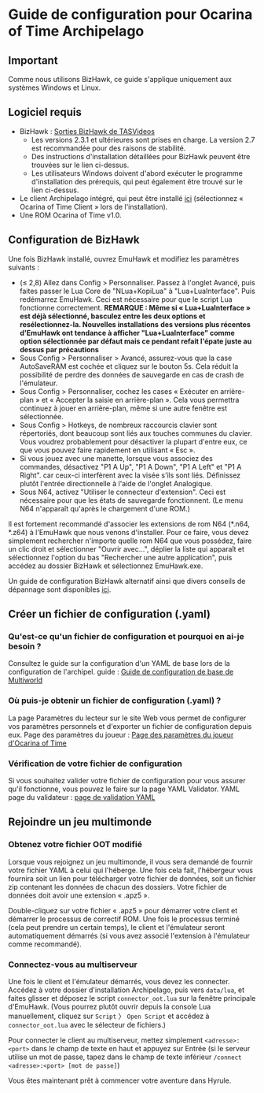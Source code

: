 # Guide de configuration pour Ocarina of Time Archipelago

## Important

Comme nous utilisons BizHawk, ce guide s'applique uniquement aux systèmes Windows et Linux.

## Logiciel requis

- BizHawk : [Sorties BizHawk de TASVideos](https://tasvideos.org/BizHawk/ReleaseHistory)
   - Les versions 2.3.1 et ultérieures sont prises en charge. La version 2.7 est recommandée pour des raisons de stabilité.
   - Des instructions d'installation détaillées pour BizHawk peuvent être trouvées sur le lien ci-dessus.
   - Les utilisateurs Windows doivent d'abord exécuter le programme d'installation des prérequis, qui peut également être trouvé sur le lien ci-dessus.
- Le client Archipelago intégré, qui peut être installé [ici](https://github.com/ArchipelagoMW/Archipelago/releases)
   (sélectionnez « Ocarina of Time Client » lors de l'installation).
- Une ROM Ocarina of Time v1.0.

## Configuration de BizHawk

Une fois BizHawk installé, ouvrez EmuHawk et modifiez les paramètres suivants :

- (≤ 2,8) Allez dans Config > Personnaliser. Passez à l'onglet Avancé, puis faites passer le Lua Core de "NLua+KopiLua" à
   "Lua+LuaInterface". Puis redémarrez EmuHawk. Ceci est nécessaire pour que le script Lua fonctionne correctement.
   **REMARQUE : Même si « Lua+LuaInterface » est déjà sélectionné, basculez entre les deux options et resélectionnez-la. Nouvelles installations**
   **des versions plus récentes d'EmuHawk ont tendance à afficher "Lua+LuaInterface" comme option sélectionnée par défaut mais ce pendant refait l'épate juste au dessus par précautions**
- Sous Config > Personnaliser > Avancé, assurez-vous que la case AutoSaveRAM est cochée et cliquez sur le bouton 5s.
   Cela réduit la possibilité de perdre des données de sauvegarde en cas de crash de l'émulateur.
- Sous Config > Personnaliser, cochez les cases « Exécuter en arrière-plan » et « Accepter la saisie en arrière-plan ». Cela vous permettra continuez à jouer en arrière-plan, même si une autre fenêtre est sélectionnée.
- Sous Config > Hotkeys, de nombreux raccourcis clavier sont répertoriés, dont beaucoup sont liés aux touches communes du clavier. Vous voudrez probablement pour désactiver la plupart d'entre eux, ce que vous pouvez faire rapidement en utilisant « Esc ».
- Si vous jouez avec une manette, lorsque vous associez des commandes, désactivez "P1 A Up", "P1 A Down", "P1 A Left" et "P1 A Right".
   car ceux-ci interfèrent avec la visée s’ils sont liés. Définissez plutôt l'entrée directionnelle à l'aide de l'onglet Analogique.
- Sous N64, activez "Utiliser le connecteur d'extension". Ceci est nécessaire pour que les états de sauvegarde fonctionnent.
   (Le menu N64 n'apparaît qu'après le chargement d'une ROM.)

Il est fortement recommandé d'associer les extensions de rom N64 (\*.n64, \*.z64) à l'EmuHawk que nous venons d'installer.
Pour ce faire, vous devez simplement rechercher n'importe quelle rom N64 que vous possédez, faire un clic droit et sélectionner "Ouvrir avec...", déplier la liste qui apparaît et sélectionnez l'option du bas "Rechercher une autre application", puis accédez au dossier BizHawk et sélectionnez EmuHawk.exe.

Un guide de configuration BizHawk alternatif ainsi que divers conseils de dépannage sont disponibles
[ici](https://wiki.ootrandomizer.com/index.php?title=Bizhawk).

## Créer un fichier de configuration (.yaml)

### Qu'est-ce qu'un fichier de configuration et pourquoi en ai-je besoin ?

Consultez le guide sur la configuration d'un YAML de base lors de la configuration de l'archipel.
guide : [Guide de configuration de base de Multiworld](/tutorial/Archipelago/setup/en)

### Où puis-je obtenir un fichier de configuration (.yaml) ?

La page Paramètres du lecteur sur le site Web vous permet de configurer vos paramètres personnels et d'exporter un
fichier de configuration depuis eux. Page des paramètres du joueur : [Page des paramètres du joueur d'Ocarina of Time](/games/Ocarina%20of%20Time/player-options)

### Vérification de votre fichier de configuration

Si vous souhaitez valider votre fichier de configuration pour vous assurer qu'il fonctionne, vous pouvez le faire sur la page YAML Validator. 
YAML page du validateur : [page de validation YAML](/mysterycheck)

## Rejoindre un jeu multimonde

### Obtenez votre fichier OOT modifié

Lorsque vous rejoignez un jeu multimonde, il vous sera demandé de fournir votre fichier YAML à celui qui l'héberge. Une fois cela fait, l'hébergeur vous fournira soit un lien pour télécharger votre fichier de données, soit un fichier zip contenant les données de chacun des dossiers. Votre fichier de données doit avoir une extension « .apz5 ».

Double-cliquez sur votre fichier « .apz5 » pour démarrer votre client et démarrer le processus de correctif ROM. Une fois le processus terminé (cela peut prendre un certain temps), le client et l'émulateur seront automatiquement démarrés (si vous avez associé l'extension à l'émulateur comme recommandé).

### Connectez-vous au multiserveur

Une fois le client et l'émulateur démarrés, vous devez les connecter. Accédez à votre dossier d'installation Archipelago, puis vers `data/lua`, et faites glisser et déposez le script `connector_oot.lua` sur la fenêtre principale d'EmuHawk. (Vous pourrez plutôt ouvrir depuis la console Lua manuellement, cliquez sur `Script` 〉 `Open Script` et accédez à `connector_oot.lua` avec le sélecteur de fichiers.)

Pour connecter le client au multiserveur, mettez simplement `<adresse>:<port>` dans le champ de texte en haut et appuyez sur Entrée (si le serveur utilise un mot de passe, tapez dans le champ de texte inférieur `/connect <adresse>:<port> [mot de passe]`)

Vous êtes maintenant prêt à commencer votre aventure dans Hyrule.
